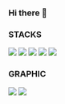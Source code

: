 ### Hi there 👋



### STACKS
<a href="#"><img src="https://img.shields.io/badge/html5-E34F26?style=for-the-badge&logo=html5&logoColor=ffffff"/></a>
<a href="#"><img src="https://img.shields.io/badge/css3-1572B6?style=for-the-badge&logo=css3&logoColor=ffffff"/></a>
<a href="#"><img src="https://img.shields.io/badge/javascript-F7DF1E?style=for-the-badge&logo=javascript&logoColor=000"/></a>
<a href="#"><img src="https://img.shields.io/badge/jquery-0769AD?style=for-the-badge&logo=jquery&logoColor=ffffff"/></a>
<a href="#"><img src="https://img.shields.io/badge/react-61DAFB?style=for-the-badge&logo=react&logoColor=333"/></a>

### GRAPHIC
<a href="#"><img src="https://img.shields.io/badge/Photoshop-31A8FF?style=for-the-badge&logo=adobephotoshop&logoColor=fff"/></a>
<a href="#"><img src="https://img.shields.io/badge/Illustrator-FF9A00?style=for-the-badge&logo=adobeillustrator&logoColor=fff"/></a>

<!--
**JAEWOONG1107/JAEWOONG1107** is a ✨ _special_ ✨ repository because its `README.md` (this file) appears on your GitHub profile.

Here are some ideas to get you started:

- 🔭 I’m currently working on ...
- 🌱 I’m currently learning ...
- 👯 I’m looking to collaborate on ...
- 🤔 I’m looking for help with ...
- 💬 Ask me about ...
- 📫 How to reach me: ...
- 😄 Pronouns: ...
- ⚡ Fun fact: ...
-->
